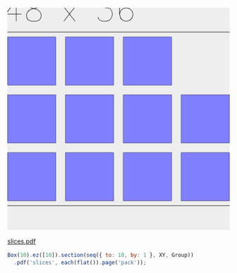 ![Image](test.md.$1_slices.png)

[slices.pdf](test.slices.pdf)

```JavaScript
Box(10).ez([10]).section(seq({ to: 10, by: 1 }, XY, Group))
  .pdf('slices', each(flat()).page('pack'));
```
